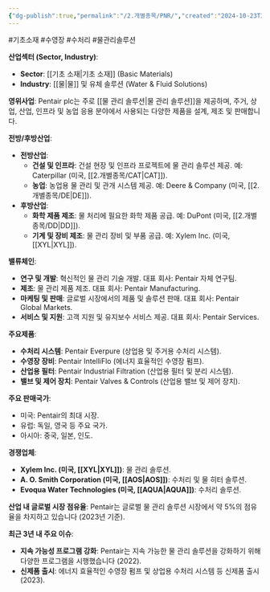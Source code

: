 ```yaml
---
{"dg-publish":true,"permalink":"/2.개별종목/PNR/","created":"2024-10-23T21:55:54.365+09:00","updated":"2025-06-03T20:06:00.710+09:00"}
---
```


#기초소재 #수영장 #수처리 #물관리솔루션


**산업섹터 (Sector, Industry)**:

- **Sector**: [[기초 소재\|기초 소재]] (Basic Materials)
- **Industry**: [[물\|물]] 및 유체 솔루션 (Water & Fluid Solutions)

**영위사업**: Pentair plc는 주로 [[물 관리 솔루션\|물 관리 솔루션]]을 제공하며, 주거, 상업, 산업, 인프라 및 농업 응용 분야에서 사용되는 다양한 제품을 설계, 제조 및 판매합니다.

**전방/후방산업**:

- **전방산업**:
    - **건설 및 인프라**: 건설 현장 및 인프라 프로젝트에 물 관리 솔루션 제공. 예: Caterpillar (미국, [[2.개별종목/CAT\|CAT]]).
    - **농업**: 농업용 물 관리 및 관개 시스템 제공. 예: Deere & Company (미국, [[2.개별종목/DE\|DE]]).
- **후방산업**:
    - **화학 제품 제조**: 물 처리에 필요한 화학 제품 공급. 예: DuPont (미국, [[2.개별종목/DD\|DD]]).
    - **기계 및 장비 제조**: 물 관리 장비 및 부품 공급. 예: Xylem Inc. (미국, [[XYL\|XYL]]).

**밸류체인**:

- **연구 및 개발**: 혁신적인 물 관리 기술 개발. 대표 회사: Pentair 자체 연구팀.
- **제조**: 물 관리 제품 제조. 대표 회사: Pentair Manufacturing.
- **마케팅 및 판매**: 글로벌 시장에서의 제품 및 솔루션 판매. 대표 회사: Pentair Global Markets.
- **서비스 및 지원**: 고객 지원 및 유지보수 서비스 제공. 대표 회사: Pentair Services.

**주요제품**:

- **수처리 시스템**: Pentair Everpure (상업용 및 주거용 수처리 시스템).
- **수영장 장비**: Pentair IntelliFlo (에너지 효율적인 수영장 펌프).
- **산업용 필터**: Pentair Industrial Filtration (산업용 필터 및 분리 시스템).
- **밸브 및 제어 장치**: Pentair Valves & Controls (산업용 밸브 및 제어 장치).

**주요 판매국가**:

- 미국: Pentair의 최대 시장.
- 유럽: 독일, 영국 등 주요 국가.
- 아시아: 중국, 일본, 인도.

**경쟁업체**:

- **Xylem Inc. (미국, [[XYL\|XYL]])**: 물 관리 솔루션.
- **A. O. Smith Corporation (미국, [[AOS\|AOS]])**: 수처리 및 물 히터 솔루션.
- **Evoqua Water Technologies (미국, [[AQUA\|AQUA]])**: 수처리 솔루션.

**산업 내 글로벌 시장 점유율**: Pentair는 글로벌 물 관리 솔루션 시장에서 약 5%의 점유율을 차지하고 있습니다 (2023년 기준).

**최근 3년 내 주요 이슈**:

- **지속 가능성 프로그램 강화**: Pentair는 지속 가능한 물 관리 솔루션을 강화하기 위해 다양한 프로그램을 시행했습니다 (2022).
- **신제품 출시**: 에너지 효율적인 수영장 펌프 및 상업용 수처리 시스템 등 신제품 출시 (2023).
